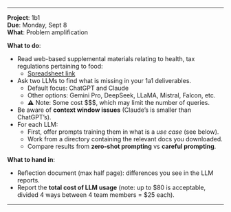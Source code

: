 <hr>

**Project**: 1b1  
**Due**: Monday, Sept 8  
**What**: Problem amplification  

**What to do**:  
  - Read web-based supplemental materials relating to health, tax regulations pertaining to food:  
    - [Spreadsheet link](https://docs.google.com/spreadsheets/d/1jn8bz5E7RaAFuLjlwO486Xmi-z0yO9cq/edit?gid=324604352#gid=324604352)  
  - Ask two LLMs to find what is missing in your 1a1 deliverables.  
    - Default focus: ChatGPT and Claude  
    - Other options: Gemini Pro, DeepSeek, LLaMA, Mistral, Falcon, etc.  
    - ⚠️ Note: Some cost $$$, which may limit the number of queries.  
  - Be aware of **context window issues** (Claude’s is smaller than ChatGPT’s).  
  - For each LLM:  
    - First, offer prompts training them in what is a *use case* (see below).  
    - Work from a directory containing the relevant docs you downloaded.  
    - Compare results from **zero-shot prompting** vs **careful prompting**.  

**What to hand in**:  
  - Reflection document (max half page): differences you see in the LLM reports.  
  - Report the **total cost of LLM usage** (note: up to $80 is acceptable,  
    divided 4 ways between 4 team members = $25 each).  

<hr>
